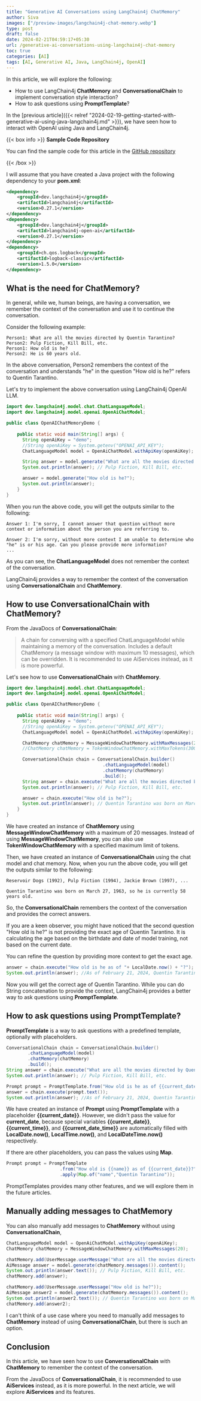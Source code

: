 ```yaml
---
title: "Generative AI Conversations using LangChain4j ChatMemory"
author: Siva
images: ["/preview-images/langchain4j-chat-memory.webp"]
type: post
draft: false
date: 2024-02-21T04:59:17+05:30
url: /generative-ai-conversations-using-langchain4j-chat-memory
toc: true
categories: [AI]
tags: [AI, Generative AI, Java, LangChain4j, OpenAI]
---
```

In this article, we will explore the following:

* How to use LangChain4j **ChatMemory** and **ConversationalChain** to implement conversation style interaction?
* How to ask questions using **PromptTemplate**?

In the [previous article]({{< relref "2024-02-19-getting-started-with-generative-ai-using-java-langchain4j.md" >}}), we have seen how to interact with OpenAI using Java and LangChain4j.

{{< box info >}}
**Sample Code Repository**

You can find the sample code for this article in the [GitHub repository](https://github.com/sivaprasadreddy/java-ai-demos)

{{< /box >}}

I will assume that you have created a Java project with the following dependency to your **pom.xml**:

```xml
<dependency>
    <groupId>dev.langchain4j</groupId>
    <artifactId>langchain4j</artifactId>
    <version>0.27.1</version>
</dependency>
<dependency>
    <groupId>dev.langchain4j</groupId>
    <artifactId>langchain4j-open-ai</artifactId>
    <version>0.27.1</version>
</dependency>
<dependency>
    <groupId>ch.qos.logback</groupId>
    <artifactId>logback-classic</artifactId>
    <version>1.5.0</version>
</dependency>
```

## What is the need for ChatMemory?
In general, while we, human beings, are having a conversation, we remember the context of the conversation and use it to continue the conversation.

Consider the following example:

```shell
Person1: What are all the movies directed by Quentin Tarantino?
Person2: Pulp Fiction, Kill Bill, etc.
Person1: How old is he?
Person2: He is 60 years old.
```

In the above conversation, Person2 remembers the context of the conversation 
and understands "he" in the question "How old is he?" refers to Quentin Tarantino.

Let's try to implement the above conversation using LangChain4j OpenAI LLM.


```java
import dev.langchain4j.model.chat.ChatLanguageModel;
import dev.langchain4j.model.openai.OpenAiChatModel;

public class OpenAIChatMemoryDemo {
    
    public static void main(String[] args) {
      String openAiKey = "demo";
      //String openAiKey = System.getenv("OPENAI_API_KEY");
      ChatLanguageModel model = OpenAiChatModel.withApiKey(openAiKey);

      String answer = model.generate("What are all the movies directed by Quentin Tarantino?");
      System.out.println(answer); // Pulp Fiction, Kill Bill, etc.

      answer = model.generate("How old is he?");
      System.out.println(answer);
    }
}
```

When you run the above code, you will get the outputs similar to the following:

```shell
Answer 1: I'm sorry, I cannot answer that question without more context or information about the person you are referring to.

Answer 2: I'm sorry, without more context I am unable to determine who "he" is or his age. Can you please provide more information?
...
```

As you can see, the **ChatLanguageModel** does not remember the context of the conversation.

LangChain4j provides a way to remember the context of the conversation 
using **ConversationalChain** and **ChatMemory**.

## How to use ConversationalChain with ChatMemory?
From the JavaDocs of **ConversationalChain**:

> A chain for conversing with a specified ChatLanguageModel while maintaining a memory of 
> the conversation. Includes a default ChatMemory (a message window with maximum 10 messages), 
> which can be overridden. It is recommended to use AiServices instead, as it is more powerful.

Let's see how to use **ConversationalChain** with **ChatMemory**.

```java
import dev.langchain4j.model.chat.ChatLanguageModel;
import dev.langchain4j.model.openai.OpenAiChatModel;

public class OpenAIChatMemoryDemo {
    
    public static void main(String[] args) {
      String openAiKey = "demo";
      //String openAiKey = System.getenv("OPENAI_API_KEY");
      ChatLanguageModel model = OpenAiChatModel.withApiKey(openAiKey);

      ChatMemory chatMemory = MessageWindowChatMemory.withMaxMessages(20);
      //ChatMemory chatMemory = TokenWindowChatMemory.withMaxTokens(300, new OpenAiTokenizer(GPT_3_5_TURBO));

      ConversationalChain chain = ConversationalChain.builder()
                                    .chatLanguageModel(model)
                                    .chatMemory(chatMemory)
                                    .build();
      String answer = chain.execute("What are all the movies directed by Quentin Tarantino?");
      System.out.println(answer); // Pulp Fiction, Kill Bill, etc.

      answer = chain.execute("How old is he?");
      System.out.println(answer); // Quentin Tarantino was born on March 27, 1963, so he is currently 58 years old.
    }
}
```

We have created an instance of **ChatMemory** using **MessageWindowChatMemory** with a maximum of 20 messages.
Instead of using **MessageWindowChatMemory**, you can also use **TokenWindowChatMemory** with a specified maximum limit of tokens.

Then, we have created an instance of **ConversationalChain** using the chat model and chat memory.
Now, when you run the above code, you will get the outputs similar to the following:

```shell
Reservoir Dogs (1992), Pulp Fiction (1994), Jackie Brown (1997), ...

Quentin Tarantino was born on March 27, 1963, so he is currently 58 years old.
```

So, the **ConversationalChain** remembers the context of the conversation and provides the correct answers.

If you are a keen observer, you might have noticed that the second question "How old is he?" is not providing the exact age of Quentin Tarantino.
It is calculating the age based on the birthdate and date of model training, not based on the current date.

You can refine the question by providing more context to get the exact age.

```java
answer = chain.execute("How old is he as of "+ LocalDate.now() + "?");
System.out.println(answer); //As of February 21, 2024, Quentin Tarantino would be 60 years old.
```

Now you will get the correct age of Quentin Tarantino.
While you can do String concatenation to provide the context, LangChain4j provides a better way to ask questions using **PromptTemplate**.

## How to ask questions using PromptTemplate?
**PromptTemplate** is a way to ask questions with a predefined template, optionally with placeholders.

```java
ConversationalChain chain = ConversationalChain.builder()
        .chatLanguageModel(model)
        .chatMemory(chatMemory)
        .build();
String answer = chain.execute("What are all the movies directed by Quentin Tarantino?");
System.out.println(answer); // Pulp Fiction, Kill Bill, etc.

Prompt prompt = PromptTemplate.from("How old is he as of {{current_date}}?").apply(Map.of());
answer = chain.execute(prompt.text());
System.out.println(answer); //As of February 21, 2024, Quentin Tarantino would be 60 years old.
```

We have created an instance of **Prompt** using **PromptTemplate** with a placeholder **{{current_date}}**.
However, we didn't pass the value for **current_date**, because special variables **{{current_date}}**, 
**{{current_time}}**, and **{{current_date_time}}** are automatically filled with **LocalDate.now()**, 
**LocalTime.now()**, and **LocalDateTime.now()** respectively.

If there are other placeholders, you can pass the values using **Map**.

```java
Prompt prompt = PromptTemplate
                    .from("How old is {{name}} as of {{current_date}}?")
                    .apply(Map.of("name","Quentin Tarantino"));
```

PromptTemplates provides many other features, and we will explore them in the future articles.

## Manually adding messages to ChatMemory
You can also manually add messages to **ChatMemory** without using **ConversationalChain**, 

```java
ChatLanguageModel model = OpenAiChatModel.withApiKey(openAiKey);
ChatMemory chatMemory = MessageWindowChatMemory.withMaxMessages(20);

chatMemory.add(UserMessage.userMessage("What are all the movies directed by Quentin Tarantino?"));
AiMessage answer = model.generate(chatMemory.messages()).content();
System.out.println(answer.text()); // Pulp Fiction, Kill Bill, etc.
chatMemory.add(answer);

chatMemory.add(UserMessage.userMessage("How old is he?"));
AiMessage answer2 = model.generate(chatMemory.messages()).content();
System.out.println(answer2.text()); // Quentin Tarantino was born on March 27, 1963, so he is currently 58 years old.
chatMemory.add(answer2);
```

I can't think of a use case where you need to manually add messages to **ChatMemory** instead of 
using **ConversationalChain**, but there is such an option.

## Conclusion
In this article, we have seen how to use **ConversationalChain** with **ChatMemory** to remember 
the context of the conversation.

From the JavaDocs of **ConversationalChain**, it is recommended to use **AiServices** instead, as it is more powerful.
In the next article, we will explore **AiServices** and its features.

